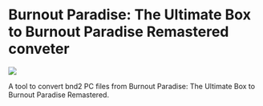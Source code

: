 # Burnout Paradise: The Ultimate Box to Burnout Paradise Remastered conveter

![](https://img.shields.io/badge/python-3670A0?style=for-the-badge&logo=python&logoColor=ffdd54)

A tool to convert bnd2 PC files from Burnout Paradise: The Ultimate Box to Burnout Paradise Remastered.
